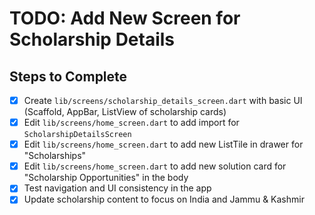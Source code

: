 # TODO: Add New Screen for Scholarship Details

## Steps to Complete
- [x] Create `lib/screens/scholarship_details_screen.dart` with basic UI (Scaffold, AppBar, ListView of scholarship cards)
- [x] Edit `lib/screens/home_screen.dart` to add import for `ScholarshipDetailsScreen`
- [x] Edit `lib/screens/home_screen.dart` to add new ListTile in drawer for "Scholarships"
- [x] Edit `lib/screens/home_screen.dart` to add new solution card for "Scholarship Opportunities" in the body
- [x] Test navigation and UI consistency in the app
- [x] Update scholarship content to focus on India and Jammu & Kashmir

